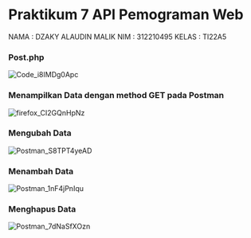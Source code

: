 # Praktikum 7 API Pemograman Web

NAMA : DZAKY ALAUDIN MALIK
NIM : 312210495
KELAS : TI22A5

### Post.php

![Code_i8IMDg0Apc](https://github.com/steprtm/Praktikum7ci4/assets/129705802/cded589b-d8db-4fab-843c-4c4cfce58f42)

### Menampilkan Data dengan method GET pada Postman

![firefox_CI2GQnHpNz](https://github.com/steprtm/Praktikum7ci4/assets/129705802/b05d60f5-3073-4d2a-86ed-60ace29865b1)


### Mengubah Data

![Postman_S8TPT4yeAD](https://github.com/steprtm/Praktikum7ci4/assets/129705802/7f44bf48-9276-4118-afc0-3af2506368c1)

### Menambah Data

![Postman_1nF4jPnIqu](https://github.com/steprtm/Praktikum7ci4/assets/129705802/249499ff-8675-48a6-a0e1-b719e60a1cc4)

### Menghapus Data

![Postman_7dNaSfXOzn](https://github.com/steprtm/Praktikum7ci4/assets/129705802/5345735f-e343-4998-a152-068e3e5500e0)





